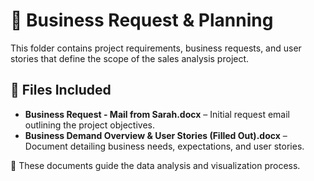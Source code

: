 # 📂 Business Request & Planning  

This folder contains project requirements, business requests, and user stories that define the scope of the sales analysis project.  

## 📄 Files Included  
- **Business Request - Mail from Sarah.docx** – Initial request email outlining the project objectives.  
- **Business Demand Overview & User Stories (Filled Out).docx** – Document detailing business needs, expectations, and user stories.  

📌 These documents guide the data analysis and visualization process.  
